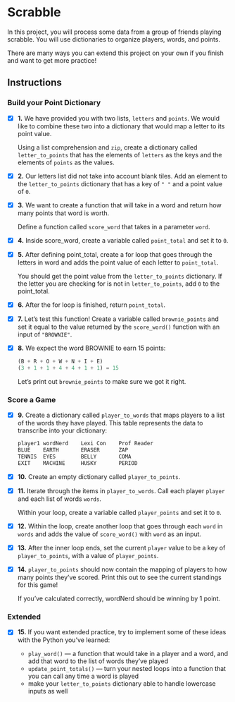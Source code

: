 # Scrabble
In this project, you will process some data from a group of friends playing scrabble. You will use dictionaries to organize players, words, and points.

There are many ways you can extend this project on your own if you finish and want to get more practice!

## Instructions

### Build your Point Dictionary

- [x] **1.** We have provided you with two lists, `letters` and `points`. We would like to combine these two into a dictionary that would map a letter to its point value.

    Using a list comprehension and `zip`, create a dictionary called `letter_to_points` that has the elements of `letters` as the keys and the elements of `points` as the values.

- [x] **2.** Our letters list did not take into account blank tiles. Add an element to the `letter_to_points` dictionary that has a key of `" "` and a point value of `0`.


- [x] **3.** We want to create a function that will take in a word and return how many points that word is worth.

    Define a function called `score_word` that takes in a parameter `word`.

- [x] **4.** Inside score_word, create a variable called `point_total` and set it to `0`.


- [x] **5.** After defining point_total, create a for loop that goes through the letters in word and adds the point value of each letter to `point_total`.

    You should get the point value from the `letter_to_points` dictionary. If the letter you are checking for is not in `letter_to_points`, add `0` to the point_total.


- [x] **6.** After the for loop is finished, return `point_total`.


- [x] **7.** Let’s test this function! Create a variable called `brownie_points` and set it equal to the value returned by the `score_word()` function with an input of `"BROWNIE"`.

- [x] **8.** We expect the word BROWNIE to earn 15 points:
    ```py
    (B + R + O + W + N + I + E)
    (3 + 1 + 1 + 4 + 4 + 1 + 1) = 15
    ```
    Let’s print out `brownie_points` to make sure we got it right.

### Score a Game

- [x] **9.** Create a dictionary called `player_to_words` that maps players to a list of the words they have played. This table represents the data to transcribe into your dictionary:
    ```py
    player1 wordNerd    Lexi Con    Prof Reader
    BLUE    EARTH       ERASER      ZAP
    TENNIS  EYES        BELLY       COMA
    EXIT    MACHINE     HUSKY       PERIOD
    ```

- [x] **10.** Create an empty dictionary called `player_to_points`.


- [x] **11.** Iterate through the items in `player_to_words`. Call each player `player` and each list of words `words`.

    Within your loop, create a variable called `player_points` and set it to `0`.

- [x] **12.** Within the loop, create another loop that goes through each `word` in `words` and adds the value of `score_word()` with `word` as an input.


- [x] **13.** After the inner loop ends, set the current `player` value to be a key of `player_to_points`, with a value of `player_points`.


- [x] **14.** `player_to_points` should now contain the mapping of players to how many points they’ve scored. Print this out to see the current standings for this game!

    If you’ve calculated correctly, wordNerd should be winning by 1 point.

### Extended

- [x] **15.** If you want extended practice, try to implement some of these ideas with the Python you’ve learned:

    - `play_word()` — a function that would take in a player and a word, and add that word to the list of words they’ve played
    - `update_point_totals()` — turn your nested loops into a function that you can call any time a word is played
    - make your `letter_to_points` dictionary able to handle lowercase inputs as well